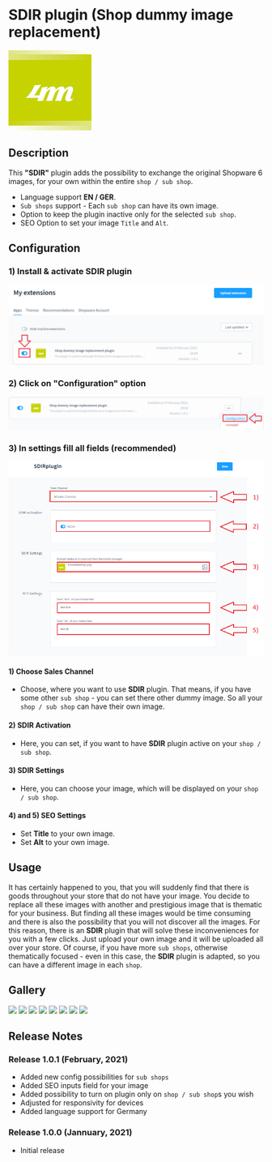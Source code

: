 # SDIR plugin (Shop dummy image replacement)

![header image](https://github.com/4mDeveloper/Plugins-documentation/blob/main/SDIR%20plugin/SDIR%20images%20for%20documentation/4m-media-logo.png?raw=true)

## Description

This <strong>"SDIR"</strong> plugin adds the possibility to exchange the original Shopware 6 images, for your own within the entire `shop / sub shop`.

* Language support <strong>EN / GER</strong>.
* `Sub shops` support - Each `sub shop` can have its own image.
* Option to keep the plugin inactive only for the selected `sub shop`.
* SEO Option to set your image `Title` and `Alt`.

## Configuration

### 1) Install & activate SDIR plugin 

![header image](https://github.com/4mDeveloper/Plugins-documentation/blob/main/SDIR%20plugin/SDIR%20images%20for%20documentation/00-Plugin-SDIR-Activation.png?raw=true)

### 2) Click on "Configuration" option 

![header image](https://github.com/4mDeveloper/Plugins-documentation/blob/main/SDIR%20plugin/SDIR%20images%20for%20documentation/01-Plugin-SDIR-Configuration.png?raw=true)

### 3) In settings fill all fields (recommended)

![header image](https://github.com/4mDeveloper/Plugins-documentation/blob/main/SDIR%20plugin/SDIR%20images%20for%20documentation/02-Plugin-SDIR-Configuration-Settings.png?raw=true)

#### 1) Choose <strong>Sales Channel</strong>
* Choose, where you want to use <strong>SDIR</strong> plugin. That means, if you have some other `sub shop` - you can set there other dummy image. So all your `shop / sub shop` can have their own image. 

#### 2) <strong>SDIR Activation</strong>
* Here, you can set, if you want to have <strong>SDIR</strong> plugin active on your `shop / sub shop`.

#### 3) <strong>SDIR Settings</strong>
* Here, you can choose your image, which will be displayed on your `shop / sub shop`.

#### 4) and 5) <strong>SEO Settings</strong>
* Set <strong>Title</strong> to your own image.
* Set <strong>Alt</strong> to your own image.


<!--dummy text [dummy](../dummy.md). + images -->
## Usage

It has certainly happened to you, that you will suddenly find that there is goods throughout your store that do not have your image.
You decide to replace all these images with another and prestigious image that is thematic for your business. But finding all these images would be time consuming and there is also the possibility that you will not discover all the images. For this reason, there is an <strong>SDIR</strong> plugin that will solve these inconveniences for you with a few clicks. Just upload your own image and it will be uploaded all over your store. Of course, if you have more `sub shops`, otherwise thematically focused - even in this case, the <strong>SDIR</strong> plugin is adapted, so you can have a different image in each `shop`.


## Gallery
<!-- https://felixhayashi.github.io/ReadmeGalleryCreatorForGitHub/ -->

<img src="https://user-images.githubusercontent.com/99150908/153193025-1dc7f30b-4f22-4685-ab3f-3a36b9f02956.png" width="45%"></img> <img src="https://user-images.githubusercontent.com/99150908/153193027-f583dfdf-3302-4961-8eb4-24ba71ec7a6a.png" width="45%"></img> <img src="https://user-images.githubusercontent.com/99150908/153193029-a9cb673d-beaf-4d0c-90d2-95085af0a6b7.png" width="45%"></img> <img src="https://user-images.githubusercontent.com/99150908/153193030-e7e8f30f-728a-4dc2-9838-d5e308378917.png" width="45%"></img> <img src="https://user-images.githubusercontent.com/99150908/153193031-5772ee84-f4a1-445f-bc61-16ace24bb5cb.png" width="45%"></img> <img src="https://user-images.githubusercontent.com/99150908/153193033-7bb0f200-0b98-44d5-ab20-0277658b0612.png" width="45%"></img> <img src="https://user-images.githubusercontent.com/99150908/153193035-6f4e5d6c-7e08-4016-b134-66a501877a56.png" width="45%"></img> <img src="https://user-images.githubusercontent.com/99150908/153193020-1c54ac07-ddfc-463b-8c76-01afc40078fb.png" width="45%"></img> 


## Release Notes

### Release 1.0.1 (February, 2021)
* Added new config possibilities for `sub shops`
* Added SEO inputs field for your image
* Added possibility to turn on plugin only on `shop / sub shop`s you wish
* Adjusted for responsivity for devices
* Added language support for Germany

### Release 1.0.0 (Jannuary, 2021)
* Initial release
